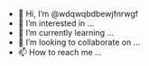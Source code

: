 - 👋 Hi, I’m @wdqwqbdbewjfnrwgf
- 👀 I’m interested in ...
- 🌱 I’m currently learning ...
- 💞️ I’m looking to collaborate on ...
- 📫 How to reach me ...

<!---
wdqwqbdbewjfnrwgf/wdqwqbdbewjfnrwgf is a ✨ special ✨ repository because its `README.md` (this file) appears on your GitHub profile.
You can click the Preview link to take a look at your changes.
--->
